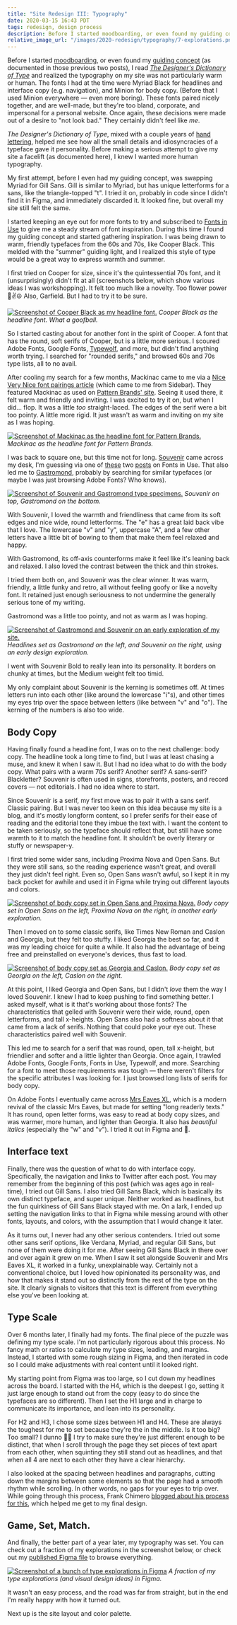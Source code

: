 ```yaml
---
title: "Site Redesign III: Typography"
date: 2020-03-15 16:43 PDT
tags: redesign, design process
description: Before I started moodboarding, or even found my guiding concept, I read The Designer's Dictionary of Type and realized the typography on my site was not particularly warm or human. In this third part of my redesign series, I document the process of choosing new fonts for the site.
relative_image_url: "/images/2020-redesign/typography/7-explorations.png"
---
```


Before I started [moodboarding](/2020/02/10/site-redesign-ii-inspiration/), or even found my [guiding concept](/2020/01/27/site-redesign-i-the-guiding-concept/) (as documented in those previous two posts), I read [_The Designer's Dictionary of Type_](https://www.abramsbooks.com/product/designers-dictionary-of-type_9781419737183/) and realized the typography on my site was not particularly warm or human. The fonts I had at the time were Myriad Black for headlines and interface copy (e.g. navigation), and Minion for body copy. (Before that I used Minion everywhere — even more boring). These fonts paired nicely together, and are well-made, but they're too bland, corporate, and impersonal for a personal website. Once again, these decisions were made out of a desire to "not look bad." They certainly didn't feel like _me_.

_The Designer's Dictionary of Type_, mixed with a couple years of [hand lettering](/scribbles), helped me see how all the small details and idiosyncracies of a typeface gave it personality. Before making a serious attempt to give my site a facelift (as documented here), I knew I wanted more human typography.

My first attempt, before I even had my guiding concept, was swapping Myriad for Gill Sans. Gill is similar to Myriad, but has unique letterforms for a sans, like the triangle-topped "t". I tried it on, probably in code since I didn't find it in Figma, and immediately discarded it. It looked fine, but overall my site still felt the same.

I started keeping an eye out for more fonts to try and subscribed to [Fonts in Use](https://fontsinuse.com/) to give me a steady stream of font inspiration. During this time I found my guiding concept and started gathering inspiration. I was being drawn to warm, friendly typefaces from the 60s and 70s, like Cooper Black. This melded with the "summer" guiding light, and I realized this style of type would be a great way to express warmth and summer.

I first tried on Cooper for size, since it's the quintessential 70s font, and it (unsurprisingly) didn't fit at all (screenshots below, which show various ideas I was workshopping). It felt too much like a novelty. Too flower power 🌸✌️☮︎ Also, Garfield. But I had to try it to be sure.

[![Screenshot of Cooper Black as my headline font.](/images/2020-redesign/typography/1-cooper.png)](/images/2020-redesign/typography/1-cooper.png)
_Cooper Black as the headline font. What a goofball._

So I started casting about for another font in the spirit of Cooper. A font that has the round, soft serifs of Cooper, but is a little more serious. I scoured Adobe Fonts, Google Fonts, [Typewolf](https://www.typewolf.com/), and more, but didn't find anything worth trying. I searched for "rounded serifs," and browsed 60s and 70s type lists, all to no avail.

After cooling my search for a few months, Mackinac came to me via a [Nice Very Nice font pairings article](https://www.niceverynice.com/stories/font-pairings) (which came to me from Sidebar). They featured Mackinac as used on [Pattern Brands' site](https://patternbrands.com/). Seeing it used there, it felt warm and friendly and inviting. I was excited to try it on, but when I did... flop. It was a little _too_ straight-laced. The edges of the serif were a bit too pointy. A little more rigid. It just wasn't as warm and inviting on my site as I was hoping.

[![Screenshot of Mackinac as the headline font for Pattern Brands.](/images/2020-redesign/typography/2-mackinac-pattern.jpeg)](/images/2020-redesign/typography/2-mackinac-pattern.jpeg)
_Mackinac as the headline font for Pattern Brands._

I was back to square one, but this time not for long. [Souvenir](https://www.myfonts.com/fonts/itc/souvenir/) came across my desk, I'm guessing via one of [these](https://fontsinuse.com/uses/28652/le-jardin-soupire) two [posts](https://fontsinuse.com/uses/28687/emmanuelle-1974-u-s-movie-posters) on Fonts in Use. That also led me to [Gastromond](https://fonts.adobe.com/fonts/gastromond), probably by searching for similar typefaces (or maybe I was just browsing Adobe Fonts? Who knows).

[![Screenshot of Souvenir and Gastromond type specimens.](/images/2020-redesign/typography/3-souvenir-gastromond.png)](/images/2020-redesign/typography/3-souvenir-gastromond.png)
_Souvenir on top, Gastromond on the bottom._

With Souvenir, I loved the warmth and friendliness that came from its soft edges and nice wide, round letterforms. The "e" has a great laid back vibe that I love. The lowercase "v" and "y", uppercase "A", and a few other letters have a little bit of bowing to them that make them feel relaxed and happy.

With Gastromond, its off-axis counterforms make it feel like it's leaning back and relaxed. I also loved the contrast between the thick and thin strokes.

I tried them both on, and Souvenir was the clear winner. It was warm, friendly, a little funky and retro, all without feeling goofy or like a novelty font. It retained just enough seriousness to not undermine the generally serious tone of my writing.

Gastromond was a little too pointy, and not as warm as I was hoping.

[![Screenshot of Gastromond and Souvenir on an early exploration of my site.](/images/2020-redesign/typography/4-gastro-souvenir.png)](/images/2020-redesign/typography/4-gastro-souvenir.png)
_Headlines set as Gastromond on the left, and Souvenir on the right, using an early design exploration._

I went with Souvenir Bold to really lean into its personality. It borders on chunky at times, but the Medium weight felt too timid.

My only complaint about Souvenir is the kerning is sometimes off. At times letters run into each other (like around the lowercase "i"s), and other times my eyes trip over the space between letters (like between "v" and "o"). The kerning of the numbers is also too wide.

## Body Copy

Having finally found a headline font, I was on to the next challenge: body copy. The headline took a long time to find, but I was at least chasing a muse, and knew it when I saw it. But I had no idea what to do with the body copy. What pairs with a warm 70s serif? Another serif? A sans-serif? Blackletter? Souvenir is often used in signs, storefronts, posters, and record covers — not editorials. I had no idea where to start.

Since Souvenir is a serif, my first move was to pair it with a sans serif. Classic pairing. But I was never too keen on this idea because my site is a blog, and it's mostly longform content, so I prefer serifs for their ease of reading and the editorial tone they imbue the text with. I want the content to be taken seriously, so the typeface should reflect that, but still have some warmth to it to match the headline font. It shouldn't be overly literary or stuffy or newspaper-y.

I first tried some wider sans, including Proxima Nova and Open Sans. But they were still sans, so the reading experience wasn't great, and overall they just didn't feel right. Even so, Open Sans wasn't awful, so I kept it in my back pocket for awhile and used it in Figma while trying out different layouts and colors.

[![Screenshot of body copy set in Open Sans and Proxima Nova.](/images/2020-redesign/typography/5-opensans-proxima.png)](/images/2020-redesign/typography/5-opensans-proxima.png)
_Body copy set in Open Sans on the left, Proxima Nova on the right, in another early exploration._

Then I moved on to some classic serifs, like Times New Roman and Caslon and Georgia, but they felt too stuffy. I liked Georgia the best so far, and it was my leading choice for quite a while. It also had the advantage of being free and preinstalled on everyone's devices, thus fast to load.

[![Screenshot of body copy set as Georgia and Caslon.](/images/2020-redesign/typography/6-georgia-caslon.png)](/images/2020-redesign/typography/6-georgia-caslon.png)
_Body copy set as Georgia on the left, Caslon on the right._

At this point, I liked Georgia and Open Sans, but I didn't _love_ them the way I loved Souvenir. I knew I had to keep pushing to find something better. I asked myself, what is it that's working about those fonts? The characteristics that gelled with Souvenir were their wide, round, open letterforms, and tall x-heights. Open Sans also had a softness about it that came from a lack of serifs. Nothing that could poke your eye out. These characteristics paired well with Souvenir.

This led me to search for a serif that was round, open, tall x-height, but friendlier and softer and a little lighter than Georgia. Once again, I trawled Adobe Fonts, Google Fonts, Fonts in Use, Typewolf, and more. Searching for a font to meet those requirements was tough — there weren't filters for the specific attributes I was looking for. I just browsed long lists of serifs for body copy.

On Adobe Fonts I eventually came across [Mrs Eaves XL](https://fonts.adobe.com/fonts/mrs-eaves-xl), which is a modern revival of the classic Mrs Eaves, but made for setting "long readerly texts." It has round, open letter forms, was easy to read at body copy sizes, and was warmer, more human, and lighter than Georgia. It also has _beautiful italics_ (especially the "w" and "v"). I tried it out in Figma and 🙌.

## Interface text

Finally, there was the question of what to do with interface copy. Specifically, the navigation and links to Twitter after each post. You may remember from the beginning of this post (which was ages ago in real-time), I tried out Gill Sans. I also tried Gill Sans Black, which is basically its own distinct typeface, and super unique. Neither worked as headlines, but the fun quirkiness of Gill Sans Black stayed with me. On a lark, I ended up setting the navigation links to that in Figma while messing around with other fonts, layouts, and colors, with the assumption that I would change it later.

As it turns out, I never had any other serious contenders. I tried out some other sans serif options, like Verdana, Myriad, and regular Gill Sans, but none of them were doing it for me. After seeing Gill Sans Black in there over and over again it grew on me. When I saw it set alongside Souvenir and Mrs Eaves XL, it worked in a funky, unexplainable way. Certainly not a conventional choice, but I loved how opinionated its personality was, and how that makes it stand out so distinctly from the rest of the type on the site. It clearly signals to visitors that this text is different from everything else you've been looking at.

## Type Scale

Over 6 months later, I finally had my fonts. The final piece of the puzzle was defining my type scale. I'm not particularly rigorous about this process. No fancy math or ratios to calculate my type sizes, leading, and margins. Instead, I started with some rough sizing in Figma, and then iterated in code so I could make adjustments with real content until it looked right.

My starting point from Figma was too large, so I cut down my headlines across the board. I started with the H4, which is the deepest I go, setting it just large enough to stand out from the copy (easy to do since the typefaces are so different). Then I set the H1 large and in charge to communicate its importance, and lean into its personality.

For H2 and H3, I chose some sizes between H1 and H4. These are always the toughest for me to set because they're the in the middle. Is it too big? Too small? I dunno 🤷‍♂️ I try to make sure they're just different enough to be distinct, that when I scroll through the page they set pieces of text apart from each other, when squinting they still stand out as headlines, and that when all 4 are next to each other they have a clear hierarchy.

I also looked at the spacing between headlines and paragraphs, cutting down the margins between some elements so that the page had a smooth rhythm while scrolling. In other words, no gaps for your eyes to trip over. While going through this process, Frank Chimero [blogged about his process for this](https://frankchimero.com/blog/2020/gardening-vs-architecture/), which helped me get to my final design.

## Game, Set, Match.

And finally, the better part of a year later, my typography was set. You can check out a fraction of my explorations in the screenshot below, or check out my [published Figma file](https://www.figma.com/c/file/808494599049531462/jlzych.com-site-explorations-2019) to browse everything.

[![Screenshot of a bunch of type explorations in Figma](/images/2020-redesign/typography/7-explorations.png)](/images/2020-redesign/typography/7-explorations.png)
_A fraction of my type explorations (and visual design ideas) in Figma._

It wasn't an easy process, and the road was far from straight, but in the end I'm really happy with how it turned out.

Next up is the site layout and color palette.
